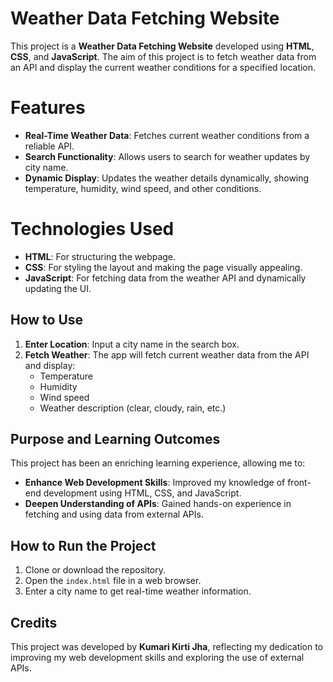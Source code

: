 # Weather Data Fetching Website

This project is a **Weather Data Fetching Website** developed using **HTML**, **CSS**, and **JavaScript**. The aim of this project is to fetch weather data from an API and display the current weather conditions for a specified location.


# Features

- **Real-Time Weather Data**: Fetches current weather conditions from a reliable API.
- **Search Functionality**: Allows users to search for weather updates by city name.
- **Dynamic Display**: Updates the weather details dynamically, showing temperature, humidity, wind speed, and other conditions.


# Technologies Used

- **HTML**: For structuring the webpage.
- **CSS**: For styling the layout and making the page visually appealing.
- **JavaScript**: For fetching data from the weather API and dynamically updating the UI.


## How to Use

1. **Enter Location**: Input a city name in the search box.
2. **Fetch Weather**: The app will fetch current weather data from the API and display:
   - Temperature
   - Humidity
   - Wind speed
   - Weather description (clear, cloudy, rain, etc.)


## Purpose and Learning Outcomes

This project has been an enriching learning experience, allowing me to:
- **Enhance Web Development Skills**: Improved my knowledge of front-end development using HTML, CSS, and JavaScript.
- **Deepen Understanding of APIs**: Gained hands-on experience in fetching and using data from external APIs.


## How to Run the Project

1. Clone or download the repository.
2. Open the `index.html` file in a web browser.
3. Enter a city name to get real-time weather information.


## Credits

This project was developed by **Kumari Kirti Jha**, reflecting my dedication to improving my web development skills and exploring the use of external APIs.
